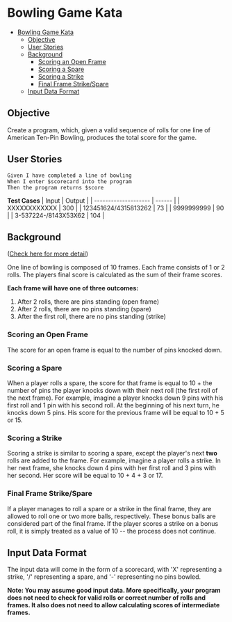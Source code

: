# Bowling Game Kata
- [Bowling Game Kata](#bowling-game-kata)
  - [Objective](#objective)
  - [User Stories](#user-stories)
  - [Background](#background)
    - [Scoring an Open Frame](#scoring-an-open-frame)
    - [Scoring a Spare](#scoring-a-spare)
    - [Scoring a Strike](#scoring-a-strike)
    - [Final Frame Strike/Spare](#final-frame-strikespare)
  - [Input Data Format](#input-data-format)
## Objective
Create a program, which, given a valid sequence of rolls for one line of American Ten-Pin Bowling, produces the total score for the game.
## User Stories
    Given I have completed a line of bowling
    When I enter $scorecard into the program
    Then the program returns $score
**Test Cases**
| Input                | Output |
| -------------------- | ------ |
| XXXXXXXXXXXX         | 300    |
| 123451624/4315813262 | 73     |
| 9999999999           | 90     |
| 3-537224-/8143X53X62 | 104    |

## Background

([Check here for more detail](https://www.pba.com/Resources/Bowling101))

One line of bowling is composed of 10 frames. Each frame consists of 1 or 2 rolls. The players final score is calculated as the sum of their frame scores.

**Each frame will have one of three outcomes:**
1. After 2 rolls, there are pins standing (open frame)
2. After 2 rolls, there are no pins standing (spare)
3. After the first roll, there are no pins standing (strike)

### Scoring an Open Frame
The score for an open frame is equal to the number of pins knocked down.
### Scoring a Spare
When a player rolls a spare, the score for that frame is equal to 10 + the number of pins the player knocks down with their next roll (the first roll of the next frame). For example, imagine a player knocks down 9 pins with his first roll and 1 pin with his second roll. At the beginning of his next turn, he knocks down 5 pins. His score for the previous frame will be equal to 10 + 5 or 15.
### Scoring a Strike
Scoring a strike is similar to scoring a spare, except the player's next **two** rolls are added to the frame. For example, imagine a player rolls a strike. In her next frame, she knocks down 4 pins with her first roll and 3 pins with her second. Her score will be equal to 10 + 4 + 3 or 17.

### Final Frame Strike/Spare
If a player manages to roll a spare or a strike in the final frame, they are allowed to roll one or two more balls, respectively. These bonus balls are considered part of the final frame. If the player scores a strike on a bonus roll, it is simply treated as a value of 10 -- the process does not continue.

## Input Data Format
The input data will come in the form of a scorecard, with 'X' representing a strike, '/' representing a spare, and '-' representing no pins bowled.  

**Note: You may assume good input data. More specifically, your program does not need to check for valid rolls or correct number of rolls and frames. It also does not need to allow calculating scores of intermediate frames.**